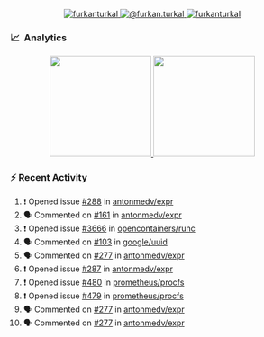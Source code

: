 <p align="center">
  <a href="https://linkedin.com/in/furkanturkal" target="blank">
    <img src="https://img.shields.io/badge/linkedin-%230077B5.svg?&style=for-the-badge&logo=linkedin&logoColor=white" alt="furkanturkal" />
  </a>
  <a href="https://medium.com/@furkan.turkal" target="blank">
    <img src="https://img.shields.io/badge/medium-%2312100E.svg?&style=for-the-badge&logo=medium&logoColor=white" alt="@furkan.turkal" />
  </a>
  <a href="https://twitter.com/furkanturkaI" target="blank">
    <img src="https://img.shields.io/badge/Twitter-1DA1F2?style=for-the-badge&logo=twitter&logoColor=white" alt="furkanturkaI" />
  </a>
</p>

### 📈 &nbsp;Analytics

<p align="center">
  <a href="https://coderstats.net/github/#Dentrax">
    <img height="180em" src="https://github-readme-stats-eight-theta.vercel.app/api?username=Dentrax&show_icons=true&theme=algolia&include_all_commits=true&count_private=true&line_height=26"/>
    <img height="180em" src="https://github-readme-stats-eight-theta.vercel.app/api/top-langs/?username=Dentrax&layout=compact&langs_count=8&theme=algolia&line_height=26"/>
  </a>
</p>

### :zap: Recent Activity

<!--START_SECTION:activity-->
1. ❗️ Opened issue [#288](https://github.com/antonmedv/expr/issues/288) in [antonmedv/expr](https://github.com/antonmedv/expr)
2. 🗣 Commented on [#161](https://github.com/antonmedv/expr/issues/161) in [antonmedv/expr](https://github.com/antonmedv/expr)
3. ❗️ Opened issue [#3666](https://github.com/opencontainers/runc/issues/3666) in [opencontainers/runc](https://github.com/opencontainers/runc)
4. 🗣 Commented on [#103](https://github.com/google/uuid/issues/103) in [google/uuid](https://github.com/google/uuid)
5. 🗣 Commented on [#277](https://github.com/antonmedv/expr/issues/277) in [antonmedv/expr](https://github.com/antonmedv/expr)
6. ❗️ Opened issue [#287](https://github.com/antonmedv/expr/issues/287) in [antonmedv/expr](https://github.com/antonmedv/expr)
7. ❗️ Opened issue [#480](https://github.com/prometheus/procfs/issues/480) in [prometheus/procfs](https://github.com/prometheus/procfs)
8. ❗️ Opened issue [#479](https://github.com/prometheus/procfs/issues/479) in [prometheus/procfs](https://github.com/prometheus/procfs)
9. 🗣 Commented on [#277](https://github.com/antonmedv/expr/issues/277) in [antonmedv/expr](https://github.com/antonmedv/expr)
10. 🗣 Commented on [#277](https://github.com/antonmedv/expr/issues/277) in [antonmedv/expr](https://github.com/antonmedv/expr)
<!--END_SECTION:activity-->
